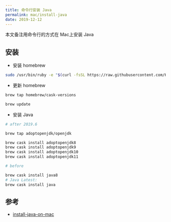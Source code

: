 ```yaml
---
title: 命令行安装 Java
permalink: mac/install-java
date: 2019-12-12
---
```


本文备注用命令行的方式在 Mac上安装 Java
## 安装
- 安装 homebrew
```bash
sudo /usr/bin/ruby -e "$(curl -fsSL https://raw.githubusercontent.com/Homebrew/install/master/install)"
```
- 更新 homebrew
```bash
brew tap homebrew/cask-versions

brew update
```
- 安装 Java
```bash
# after 2019.6

brew tap adoptopenjdk/openjdk

brew cask install adoptopenjdk8
brew cask install adoptopenjdk9
brew cask install adoptopenjdk10
brew cask install adoptopenjdk11

# before

brew cask install java8
# Java Latest:
brew cask install java
```

## 参考
- [install-java-on-mac](https://stackoverflow.com/questions/24342886/how-to-install-java-8-on-mac)